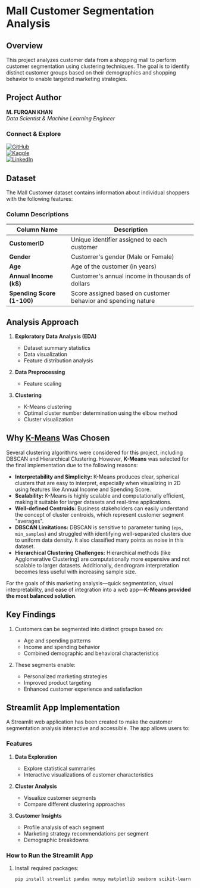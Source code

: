 # Mall Customer Segmentation Analysis

## Overview

This project analyzes customer data from a shopping mall to perform customer segmentation using clustering techniques. The goal is to identify distinct customer groups based on their demographics and shopping behavior to enable targeted marketing strategies.

## Project Author

**M. FURQAN KHAN**  
*Data Scientist & Machine Learning Engineer*

### Connect & Explore
[![GitHub](https://img.shields.io/badge/GitHub-100000?style=for-the-badge&logo=github&logoColor=white)](https://github.com/furqank73)  
[![Kaggle](https://img.shields.io/badge/Kaggle-20BEFF?style=for-the-badge&logo=kaggle&logoColor=white)](https://www.kaggle.com/fkgaming)  
[![LinkedIn](https://img.shields.io/badge/LinkedIn-0077B5?style=for-the-badge&logo=linkedin&logoColor=white)](https://www.linkedin.com/in/furqan-khan-256798268/)

## Dataset

The Mall Customer dataset contains information about individual shoppers with the following features:

### Column Descriptions

| Column Name               | Description                                                        |
|---------------------------|--------------------------------------------------------------------|
| **CustomerID**            | Unique identifier assigned to each customer                        |
| **Gender**                | Customer's gender (Male or Female)                                 |
| **Age**                   | Age of the customer (in years)                                     |
| **Annual Income (k$)**    | Customer's annual income in thousands of dollars                   |
| **Spending Score (1-100)**| Score assigned based on customer behavior and spending nature      |

## Analysis Approach

1. **Exploratory Data Analysis (EDA)**
   - Dataset summary statistics
   - Data visualization
   - Feature distribution analysis

2. **Data Preprocessing**
   - Feature scaling

3. **Clustering**
   - K-Means clustering
   - Optimal cluster number determination using the elbow method
   - Cluster visualization

## Why [K-Means](.K-Means_Clustering) Was Chosen

Several clustering algorithms were considered for this project, including DBSCAN and Hierarchical Clustering. However, **K-Means** was selected for the final implementation due to the following reasons:

- **Interpretability and Simplicity:** K-Means produces clear, spherical clusters that are easy to interpret, especially when visualizing in 2D using features like Annual Income and Spending Score.
- **Scalability:** K-Means is highly scalable and computationally efficient, making it suitable for larger datasets and real-time applications.
- **Well-defined Centroids:** Business stakeholders can easily understand the concept of cluster centroids, which represent customer segment "averages".
- **DBSCAN Limitations:** DBSCAN is sensitive to parameter tuning (`eps`, `min_samples`) and struggled with identifying well-separated clusters due to uniform data density. It also classified many points as noise in this dataset.
- **Hierarchical Clustering Challenges:** Hierarchical methods (like Agglomerative Clustering) are computationally more expensive and not scalable to larger datasets. Additionally, dendrogram interpretation becomes less useful with increasing sample size.

For the goals of this marketing analysis—quick segmentation, visual interpretability, and ease of integration into a web app—**K-Means provided the most balanced solution**.

## Key Findings

1. Customers can be segmented into distinct groups based on:
   - Age and spending patterns
   - Income and spending behavior
   - Combined demographic and behavioral characteristics

2. These segments enable:
   - Personalized marketing strategies
   - Improved product targeting
   - Enhanced customer experience and satisfaction

## Streamlit App Implementation

A Streamlit web application has been created to make the customer segmentation analysis interactive and accessible. The app allows users to:

### Features

1. **Data Exploration**
   - Explore statistical summaries
   - Interactive visualizations of customer characteristics

2. **Cluster Analysis**
   - Visualize customer segments
   - Compare different clustering approaches

3. **Customer Insights**
   - Profile analysis of each segment
   - Marketing strategy recommendations per segment
   - Demographic breakdowns

### How to Run the Streamlit App

1. Install required packages:
   ```bash
   pip install streamlit pandas numpy matplotlib seaborn scikit-learn
